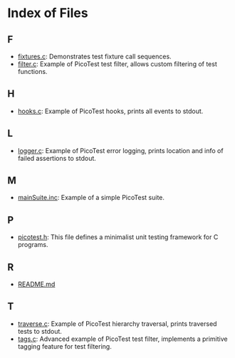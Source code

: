# Index of Files

## F

* [fixtures.c](fixtures_8c.md#fixtures_8c): Demonstrates test fixture call sequences.
* [filter.c](filter_8c.md#filter_8c): Example of PicoTest test filter, allows custom filtering of test functions.

## H

* [hooks.c](hooks_8c.md#hooks_8c): Example of PicoTest hooks, prints all events to stdout.

## L

* [logger.c](logger_8c.md#logger_8c): Example of PicoTest error logging, prints location and info of failed assertions to stdout.

## M

* [mainSuite.inc](main_suite_8inc.md#main_suite_8inc): Example of a simple PicoTest suite.

## P

* [picotest.h](picotest_8h.md#picotest_8h): This file defines a minimalist unit testing framework for C programs.

## R

* [README.md](_r_e_a_d_m_e_8md.md#_r_e_a_d_m_e_8md)

## T

* [traverse.c](traverse_8c.md#traverse_8c): Example of PicoTest hierarchy traversal, prints traversed tests to stdout.
* [tags.c](tags_8c.md#tags_8c): Advanced example of PicoTest test filter, implements a primitive tagging feature for test filtering.